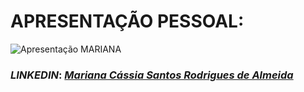 # APRESENTAÇÃO PESSOAL:

![Apresentação MARIANA](https://github.com/Mcsalme/Apresentacao/assets/111469327/72394e0a-27d3-4be6-b020-42e2896f96eb)

### *LINKEDIN*: *[Mariana Cássia Santos Rodrigues de Almeida](https://www.linkedin.com/in/marianac%C3%A1ssia/)*
